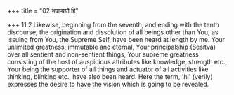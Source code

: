 +++
title = "02 भवाप्ययौ हि"

+++
11.2 Likewise, beginning from the seventh, and ending with the tenth
discourse, the origination and dissolution of all beings other than You,
as issuing from You, the Supreme Self, have been heard at length by me.
Your unlimited greatness, immutable and eternal, Your principalship
(Sesitva) over all sentient and non-sentient things, Your supreme
greatness consisting of the host of auspicious attributes like
knowledge, strength etc., Your being the supporter of all things and
actuator of all activities like thinking, blinking etc., have also been
heard. Here the term, 'hi' (verily) expresses the desire to have the
vision which is going to be revealed.
